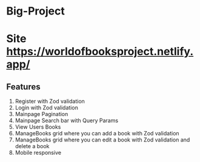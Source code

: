 ﻿# Big-Project

# Site https://worldofbooksproject.netlify.app/

## Features  
1. Register with Zod validation  
2. Login with Zod validation  
3. Mainpage Pagination  
4. Mainpage Search bar with Query Params  
5. View Users Books  
6. ManageBooks grid where you can add a book with Zod validation    
7. ManageBooks grid where you can edit a book with Zod validation and delete a book  
8. Mobile responsive
